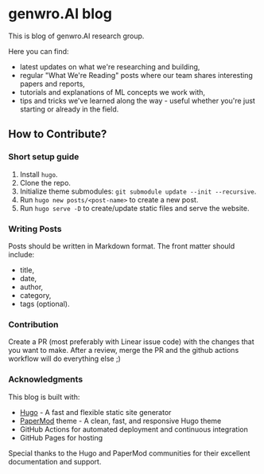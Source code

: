 # genwro.AI blog

This is blog of genwro.AI research group. 

Here you can find:
* latest updates on what we're researching and building,
* regular "What We're Reading" posts where our team shares interesting papers and reports,
* tutorials and explanations of ML concepts we work with,
* tips and tricks we've learned along the way - useful whether you're just starting or already in the field.

## How to Contribute?

### Short setup guide

1. Install `hugo`.
2. Clone the repo.
3. Initialize theme submodules: `git submodule update --init --recursive`.
4. Run `hugo new posts/<post-name>` to create a new post.
5. Run `hugo serve -D` to create/update static files and serve the website.


### Writing Posts
Posts should be written in Markdown format. The front matter should include:
- title,
- date,
- author,
- category,
- tags (optional).

### Contribution

Create a PR (most preferably with Linear issue code) with the changes that you want to make. After a review, merge the PR and the github actions workflow will do everything else ;)


### Acknowledgments

This blog is built with:
* [Hugo](https://gohugo.io/) - A fast and flexible static site generator
* [PaperMod](https://github.com/adityatelange/hugo-PaperMod) theme - A clean, fast, and responsive Hugo theme
* GitHub Actions for automated deployment and continuous integration
* GitHub Pages for hosting

Special thanks to the Hugo and PaperMod communities for their excellent documentation and support.

